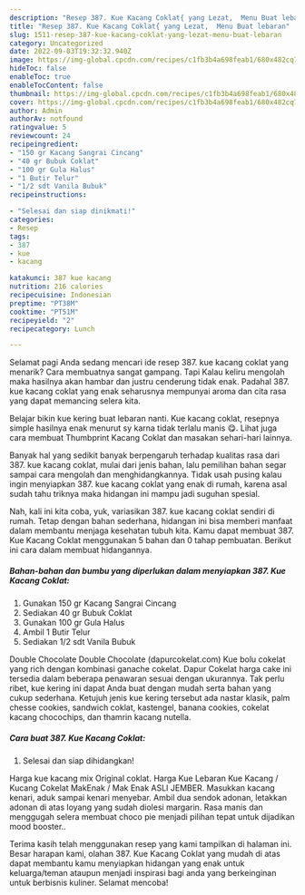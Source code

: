 ```yaml
---
description: "Resep 387. Kue Kacang Coklat{ yang Lezat,  Menu Buat lebaran"
title: "Resep 387. Kue Kacang Coklat{ yang Lezat,  Menu Buat lebaran"
slug: 1511-resep-387-kue-kacang-coklat-yang-lezat-menu-buat-lebaran
category: Uncategorized
date: 2022-09-03T19:32:32.940Z
image: https://img-global.cpcdn.com/recipes/c1fb3b4a698feab1/680x482cq70/387-kue-kacang-coklat-foto-resep-utama.jpg
hideToc: false
enableToc: true
enableTocContent: false
thumbnail: https://img-global.cpcdn.com/recipes/c1fb3b4a698feab1/680x482cq70/387-kue-kacang-coklat-foto-resep-utama.jpg
cover: https://img-global.cpcdn.com/recipes/c1fb3b4a698feab1/680x482cq70/387-kue-kacang-coklat-foto-resep-utama.jpg
author: Admin
authorAv: notfound
ratingvalue: 5
reviewcount: 24
recipeingredient:
- "150 gr Kacang Sangrai Cincang"
- "40 gr Bubuk Coklat"
- "100 gr Gula Halus"
- "1 Butir Telur"
- "1/2 sdt Vanila Bubuk"
recipeinstructions:

- "Selesai dan siap dinikmati!"
categories:
- Resep
tags:
- 387
- kue
- kacang

katakunci: 387 kue kacang 
nutrition: 216 calories
recipecuisine: Indonesian
preptime: "PT38M"
cooktime: "PT51M"
recipeyield: "2"
recipecategory: Lunch

---
```



Selamat pagi Anda sedang mencari ide resep 387. kue kacang coklat yang menarik? Cara membuatnya sangat gampang. Tapi Kalau keliru mengolah maka hasilnya akan hambar dan justru cenderung tidak enak. Padahal 387. kue kacang coklat yang enak seharusnya mempunyai aroma dan cita rasa yang dapat memancing selera kita.


Belajar bikin kue kering buat lebaran nanti. Kue kacang coklat, resepnya simple hasilnya enak menurut sy karna tidak terlalu manis 😋. Lihat juga cara membuat Thumbprint Kacang Coklat dan masakan sehari-hari lainnya.

Banyak hal yang sedikit banyak berpengaruh terhadap kualitas rasa dari 387. kue kacang coklat, mulai dari jenis bahan, lalu pemilihan bahan segar sampai cara mengolah dan menghidangkannya. Tidak usah pusing kalau ingin menyiapkan 387. kue kacang coklat yang enak di rumah, karena asal sudah tahu triknya maka hidangan ini mampu jadi suguhan spesial.


Nah, kali ini kita coba, yuk, variasikan 387. kue kacang coklat sendiri di rumah. Tetap dengan bahan sederhana, hidangan ini bisa memberi manfaat dalam membantu menjaga kesehatan tubuh kita. Kamu dapat membuat 387. Kue Kacang Coklat menggunakan 5 bahan dan 0 tahap pembuatan. Berikut ini cara dalam membuat hidangannya.

<!--inarticleads1-->

##### Bahan-bahan dan bumbu yang diperlukan dalam menyiapkan 387. Kue Kacang Coklat:

1. Gunakan 150 gr Kacang Sangrai Cincang
1. Sediakan 40 gr Bubuk Coklat
1. Gunakan 100 gr Gula Halus
1. Ambil 1 Butir Telur
1. Sediakan 1/2 sdt Vanila Bubuk


Double Chocolate Double Chocolate (dapurcokelat.com) Kue bolu cokelat yang rich dengan kombinasi ganache cokelat. Dapur Cokelat harga cake ini tersedia dalam beberapa penawaran sesuai dengan ukurannya. Tak perlu ribet, kue kering ini dapat Anda buat dengan mudah serta bahan yang cukup sederhana. Ketujuh jenis kue kering tersebut ada nastar klasik, palm chesse cookies, sandwich coklat, kastengel, banana cookies, cokelat kacang chocochips, dan thamrin kacang nutella. 

<!--inarticleads2-->

##### Cara buat 387. Kue Kacang Coklat:


1. Selesai dan siap dihidangkan!

Harga kue kacang mix Original coklat. Harga Kue Lebaran Kue Kacang / Kucang Cokelat MakEnak / Mak Enak ASLI JEMBER. Masukkan kacang kenari, aduk sampai kenari menyebar. Ambil dua sendok adonan, letakkan adonan di atas loyang yang sudah diolesi margarin. Rasa manis dan menggugah selera membuat choco pie menjadi pilihan tepat untuk dijadikan mood booster.. 

Terima kasih telah menggunakan resep yang kami tampilkan di halaman ini. Besar harapan kami, olahan 387. Kue Kacang Coklat yang mudah di atas dapat membantu kamu menyiapkan hidangan yang enak untuk keluarga/teman ataupun menjadi inspirasi bagi anda yang berkeinginan untuk berbisnis kuliner. Selamat mencoba!
